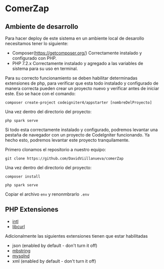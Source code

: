 # ComerZap

## Ambiente de desarrollo

Para hacer deploy de este sistema en un ambiente local de desarollo necesitamos tener lo siguiente:

- Composer(https://getcomposer.org/) Correctamente instalado y configurado con PHP.
- PHP 7.2.x Correctamente instalado y agregado a las variables de sistema para su uso en terminal.

Para su correcto funcionamiento se deben habilitar determinadas extensiones de php, para verificar que esta todo instalado y configurado de manera correcta pueden crear un proyecto nuevo y verificar antes de iniciar este. Eso se hace con el comando:

`composer create-project codeigniter4/appstarter [nombreDelProyecto]`

Una vez dentro del directorio del proyecto:

`php spark serve`

Si todo esta correctamente instalado y configurado, podremos levantar una pestaña de navegador con un proyecto de CodeIgniter funcionando. Ya hecho esto, podremos levantar este proyecto tranquilamente. 

Primero clonamos el repositorio a nuestro equipo:

`git clone https://github.com/DavidViillanueva/comerZap`

Una vez dentro del directorio del proyecto:

`composer install`

`php spark serve`

Copiar el archivo `env` y renonmbrarlo `.env`

## PHP Extensiones


- [intl](http://php.net/manual/en/intl.requirements.php)
- [libcurl](http://php.net/manual/en/curl.requirements.php)

Adicionalmente las siguientes extensiones tienen que estar habilitadas

- json (enabled by default - don't turn it off)
- [mbstring](http://php.net/manual/en/mbstring.installation.php)
- [mysqlnd](http://php.net/manual/en/mysqlnd.install.php)
- xml (enabled by default - don't turn it off)
